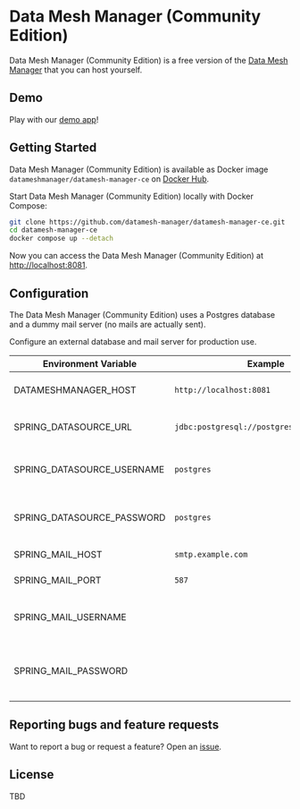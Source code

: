 # Data Mesh Manager (Community Edition)

Data Mesh Manager (Community Edition) is a free version of the [Data Mesh Manager](https://www.datamesh-manager.com) that you can host yourself.

## Demo

Play with our [demo app](https://demo.datamesh-manager.com/)!


## Getting Started

Data Mesh Manager (Community Edition) is available as Docker image `datameshmanager/datamesh-manager-ce` on [Docker Hub](https://hub.docker.com/r/datameshmanager/datamesh-manager-ce).

Start Data Mesh Manager (Community Edition) locally with Docker Compose:

```bash
git clone https://github.com/datamesh-manager/datamesh-manager-ce.git
cd datamesh-manager-ce
docker compose up --detach
```

Now you can access the Data Mesh Manager (Community Edition) at [http://localhost:8081](http://localhost:8081).

## Configuration

The Data Mesh Manager (Community Edition) uses a Postgres database and a dummy mail server (no mails are actually sent).

Configure an external database and mail server for production use.

| Environment Variable       | Example                                  | Description                                                                                                                                                            |
| -------------------------- | ---------------------------------------- | ---------------------------------------------------------------------------------------------------------------------------------------------------------------------- |
| DATAMESHMANAGER_HOST      | `http://localhost:8081` | The host of the application                                                                                                                                              |
| SPRING_DATASOURCE_URL      | `jdbc:postgresql://postgres:5432/postgres` | JDBC URL of the database                                                                                                                                              |
| SPRING_DATASOURCE_USERNAME | `postgres`                                 | Login username of the database                                                                                                                                        |
| SPRING_DATASOURCE_PASSWORD | `postgres`                                 | Login password of the database                                                                                                                                |
| SPRING_MAIL_HOST           | `smtp.example.com`                         | SMTP server host                                                                                                                                                       |
| SPRING_MAIL_PORT           | `587`                                      | SMTP server port.                                                                                                                                                     |
| SPRING_MAIL_USERNAME       |                                          | Login user of the SMTP server |
| SPRING_MAIL_PASSWORD       |                                          | Login password of the SMTP server                                                                                                                             |

## Reporting bugs and feature requests

Want to report a bug or request a feature? Open an [issue](https://github.com/datamesh-manager/datamesh-manager-ce/issues/new).

## License

TBD
